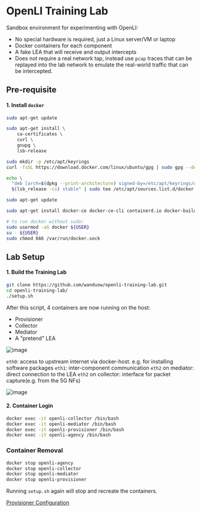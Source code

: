 # OpenLI Training Lab

Sandbox environment for experimenting with OpenLI:

- No special hardware is required, just a Linux server/VM or laptop
- Docker containers for each component
- A fake LEA that will receive and output intercepts
- Does not require a real network tap, instead use `pcap` traces that can be replayed into the lab network to emulate the real-world traffic that can be intercepted.

## Pre-requisite

#### 1. Install `docker`

```bash
sudo apt-get update

sudo apt-get install \
    ca-certificates \
    curl \
    gnupg \
    lsb-release

sudo mkdir -p /etc/apt/keyrings
curl -fsSL https://download.docker.com/linux/ubuntu/gpg | sudo gpg --dearmor -o /etc/apt/keyrings/docker.gpg

echo \
  "deb [arch=$(dpkg --print-architecture) signed-by=/etc/apt/keyrings/docker.gpg] https://download.docker.com/linux/ubuntu \
  $(lsb_release -cs) stable" | sudo tee /etc/apt/sources.list.d/docker.list > /dev/null

sudo apt-get update

sudo apt-get install docker-ce docker-ce-cli containerd.io docker-buildx-plugin docker-compose-plugin

# to run docker without sudo:
sudo usermod -aG docker ${USER}
su - ${USER}
sudo chmod 666 /var/run/docker.sock
```

## Lab Setup

#### 1. Build the Training Lab

```bash
git clone https://github.com/wanduow/openli-training-lab.git
cd openli-training-lab/
./setup.sh
```

After this script, 4 containers are now running on the host:

* Provisioner
* Collector
* Mediator
* A "pretend" LEA

![image](https://github.com/ShubhamKumar89/OpenLI-Installation/assets/97805339/3836a261-e8b3-4f06-9429-d5b92a57395a)

`eth0`: access to upstream internet via docker-host. e.g. for installing software packages
`eth1`: inter-component communication
`eth2` on mediator: direct connection to the LEA
`eth2` on collector: interface for packet capture(e.g. from the 5G NFs)

![image](https://github.com/ShubhamKumar89/OpenLI-Installation/assets/97805339/4bfbf907-4638-47e9-8c35-e10e2af3791c)

#### 2. Container Login

```bash
docker exec -it openli-collector /bin/bash
docker exec -it openli-mediator /bin/bash
docker exec -it openli-provisioner /bin/bash
docker exec -it openli-agency /bin/bash
```

### Container Removal

```bash
docker stop openli-agency
docker stop openli-collector
docker stop openli-mediator
docker stop openli-provisioner
```

Running `setup.sh` again will stop and recreate the containers.


[Provisioner Configuration](./provisioner-configuration.md)